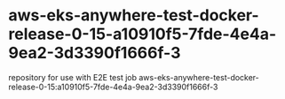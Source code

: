 # aws-eks-anywhere-test-docker-release-0-15-a10910f5-7fde-4e4a-9ea2-3d3390f1666f-3
repository for use with E2E test job aws-eks-anywhere-test-docker-release-0-15:a10910f5-7fde-4e4a-9ea2-3d3390f1666f-3
